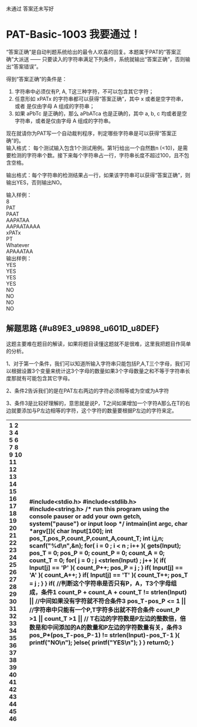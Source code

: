 未通过 答案还未写好
# PAT-Basic-1003 我要通过！

“答案正确”是自动判题系统给出的最令人欢喜的回复。本题属于PAT的“答案正确”大派送 —— 只要读入的字符串满足下列条件，系统就输出“答案正确”，否则输出“答案错误”。

得到“答案正确”的条件是：

1. 字符串中必须仅有P, A, T这三种字符，不可以包含其它字符；
2. 任意形如 xPATx 的字符串都可以获得“答案正确”，其中 x 或者是空字符串，或者
   是仅由字母 A 组成的字符串；
3. 如果 aPbTc 是正确的，那么 aPbATca 也是正确的，其中 a, b, c 均或者是空字符串，或者是仅由字母 A 组成的字符串。

现在就请你为PAT写一个自动裁判程序，判定哪些字符串是可以获得“答案正确”的。  
输入格式： 每个测试输入包含1个测试用例。第1行给出一个自然数n \(&lt;10\)，是需要检测的字符串个数。接下来每个字符串占一行，字符串长度不超过100，且不包含空格。

输出格式：每个字符串的检测结果占一行，如果该字符串可以获得“答案正确”，则输出YES，否则输出NO。

输入样例：  
8  
PAT  
PAAT  
AAPATAA  
AAPAATAAAA  
xPATx  
PT  
Whatever  
APAAATAA  
输出样例：  
YES  
YES  
YES  
YES  
NO  
NO  
NO  
NO

## 解题思路 {#u89E3_u9898_u601D_u8DEF}

这题主要难在题目的解读，如果将题目读懂这题就不是很难，这里我把题目作简单的分析。

1、对于第一个条件，我们可以知道所输入字符串只能包括P,A,T三个字母，我们可以根据设置3个变量来统计这3个字母的数量如果3个字母数量之和不等于字符串长度那就有可能包含其它字母。

2、条件2告诉我们的是在PAT左右两边的字符必须相等或为空或为A字符

3、条件3是比较好理解的，意思就是说P，T之间如果增加一个字符A那么在T的右边就要添加与P左边相等的字符，这个字符的数量要根据P左边的字符来定。

| 1 2 3 4 5 6 7 8 9 10 11 12 13 14 15 16 17 18 19 20 21 22 23 24 25 26 27 28 29 30 31 32 33 34 35 36 37 38 39 40 41 42 43 44 45 46  | \#include&lt;stdio.h&gt; \#include&lt;stdlib.h&gt; \#include&lt;string.h&gt; /\* run this program using the console pauser or add your own getch, system\("pause"\) or input loop \*/  intmain\(int argc, char \*argv\[\]\){ char Input\[100\]; int pos\_T,pos\_P,count\_P,count\_A,count\_T; int i,j,n; scanf\("%d\n",&n\); for\( i = 0 ; i &lt; n ; i++ \){ 		gets\(Input\); 		pos\_T = 0; 		pos\_P = 0; 		count\_P = 0; 		count\_A = 0; 		count\_T = 0; for\( j = 0 ; j &lt;strlen\(Input\) ; j++ \){ if\( Input\[j\] == 'P' \){ 				count\_P++; 				pos\_P = j ; 			} if\( Input\[j\] == 'A' \){ 				count\_A++; 			}	 if\( Input\[j\] == 'T' \){ 				count\_T++; 				pos\_T = j ; 			} 		} if\( //判断这个字符串是否只有P，A，T3个字母组成，条件1  			count\_P + count\_A + count\_T != strlen\(Input\) \|\|  //中间如果没有字符就不符合条件3  			pos\_T-pos\_P &lt;= 1 \|\|  //字符串中只能有一个P,T字符多出就不符合条件  			count\_P &gt;1 \|\| count\_T &gt;1 \|\|  // T右边的字符数是P左边的整数倍，倍数是和中间添加的A的数量和P左边的字符数量有关，条件3  			pos\_P\*\(pos\_T-pos\_P-1\) != strlen\(Input\)-pos\_T-1 		 \){ printf\("NO\n"\); 		 }else{ printf\("YES\n"\); 		 } 	} return0; } |
| :--- | :--- |




